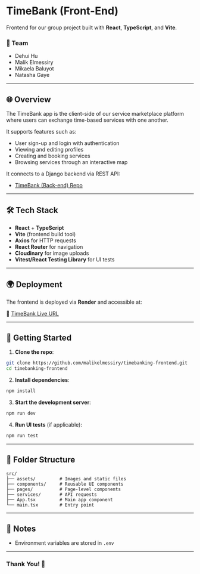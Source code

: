 
# TimeBank (Front-End)

Frontend for our group project built with **React**, **TypeScript**, and **Vite**.

### 🤝 Team

* Dehui Hu
* Malik Elmessiry
* Mikaela Baluyot
* Natasha Gaye

---

## 🌐 Overview

The TimeBank app is the client-side of our service marketplace platform where users can exchange time-based services with one another.

It supports features such as:

- User sign-up and login with authentication
- Viewing and editing profiles
- Creating and booking services
- Browsing services through an interactive map

It connects to a Django backend via REST API:
* [TimeBank (Back-end) Repo](https://github.com/florasmile/timebanking-backend)

---

## 🛠️ Tech Stack

- **React** + **TypeScript**
- **Vite** (frontend build tool)
- **Axios** for HTTP requests
- **React Router** for navigation
- **Cloudinary** for image uploads
- **Vitest/React Testing Library** for UI tests

---

## 🌍 Deployment

The frontend is deployed via **Render** and accessible at:

🔗 [TimeBank Live URL](https://timebanking-frontend.onrender.com)

---

## 🚀 Getting Started

1. **Clone the repo**:

```bash
git clone https://github.com/malikelmessiry/timebanking-frontend.git
cd timebanking-frontend
````

2. **Install dependencies**:

```bash
npm install
```

3. **Start the development server**:

```bash
npm run dev
```

4. **Run UI tests** (if applicable):

```bash
npm run test
```

---


## 📁 Folder Structure

```
src/
├── assets/         # Images and static files
├── components/     # Reusable UI components
├── pages/          # Page-level components
├── services/       # API requests
├── App.tsx         # Main app component
└── main.tsx        # Entry point
```


---

## 📌 Notes

* Environment variables are stored in `.env`

---

### Thank You! 🤝
